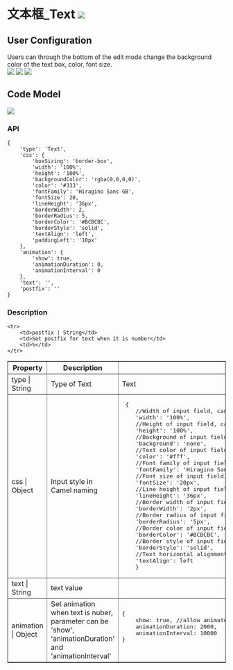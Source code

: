 # 文本框\_Text ![](/assets/text.png)
## User Configuration  
Users can through the bottom of the edit mode change the background color of the text box, color, font size.  
![](/assets/controls/text01.jpg)
![](/assets/controls/text03.jpg)
![](/assets/controls/text04.jpg)

## Code Model 

![](/assets/controls/text02.jpg)

### API

```
{
	'type': 'Text',
	'css': {
		'boxSizing': 'border-box',
		'width': '100%',
		'height': '100%',
		'backgroundColor': 'rgba(0,0,0,0)',
		'color': '#333',
		'fontFamily': 'Hiragino Sans GB',
		'fontSize': 20,
		'lineHeight': '36px',
		'borderWidth': 2,
		'borderRadius': 5,
		'borderColor': '#BCBCBC',
		'borderStyle': 'solid',
		'textAlign': 'left',
		'paddingLeft': '10px'
	},
	'animation': {
		'show': true,
		'animationDuration': 0,
		'animationInterval': 0
	},
	'text': '',
	'postfix': ''
}
```

### Description

<table border="1">
    <tr>
        <th width="15%">Property</th>
        <th width="30%">Description</th>
        <th> value </th>
    </tr>
    <tr>
        <td>type | String</td>
        <td>Type of Text </td>
        <td>Text</td>
    </tr>
    <tr>
        <td>css | Object</td>
        <td> Input style in Camel naming </td>
        <td>
            <pre> {
 	//Width of input field, can be all parameters of css3 'width'
	'width': '100%',
	//Height of input field, can be all parameters of css3 'height' 
	'height': '100%',
	//Background of input field, can be all parameters of css3 'background' 
	'background': 'none',
	//Text color of input field, can be all parameters of css3 'color' 
	'color': '#fff',
	//Font family of input field, can be all parameters of css3 'font-family' 
	'fontFamily': 'Hiragino Sans GB',
	//Font size of input field, can be all parameters of css3 'font-size' 
	'fontSize': '20px',
	//Line height of input field, can be all parameters of css3 'line-height' 
	'lineHeight': '36px',
	//Border width of input field, can be all parameters of css3 'border-width' 
	'borderWidth': '2px',
	//Border radius of input field, can be all parameters of css3 'border-radius' 
	'borderRadius': '5px',
	//Border color of input field, can be all parameters of css3 'border-color' 
	'borderColor': '#BCBCBC',
	//Border style of input field, can be all parameters of css3 'border-style' 
	'borderStyle': 'solid',
	//Text horizontal alignment of input field, can be all parameters of css3 'text-align' 
	'textAlign': left
    }</pre>
        </td>
    </tr>
    <tr>
        <td>text | String</td>
        <td>text value </td>
        <td></td>
    </tr>
    <tr>
        <td>animation | Object</td>
        <td>Set animation when text is nuber, parameter can be 'show', 'animationDuration' and 'animationInterval'</td>
        <td> 
        	<pre>
{
	show: true, //allow animate
	animationDuration: 2000,
	animationInterval: 10000
}
        	</pre>
        </td>
    </tr>
    
    <tr>
        <td>postfix | String</td>
        <td>Set postfix for text when it is number</td>
        <td>%</td>
    </tr>
</table>





